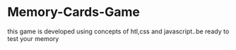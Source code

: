 # Memory-Cards-Game
 this game is developed using concepts of htl,css and javascript..be ready to test your memory
